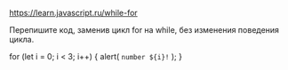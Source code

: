 https://learn.javascript.ru/while-for

Перепишите код, заменив цикл for на while, без изменения поведения цикла.

for (let i = 0; i < 3; i++) {
alert( `number ${i}!` );
}